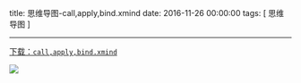 title: 思维导图-call,apply,bind.xmind
date: 2016-11-26 00:00:00
tags: [ 思维导图 ]




---
[下载：`call,apply,bind.xmind`](https://github.com/liuxiang/xmind)

![](http://7xnbs3.com1.z0.glb.clouddn.com/17-1-19/38222568-file_1484816650305_14663.png)
 